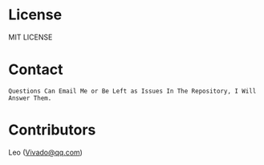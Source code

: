 # License
MIT LICENSE

# Contact
	Questions Can Email Me or Be Left as Issues In The Repository, I Will Answer Them.

# Contributors
Leo (Vivado@qq.com)
